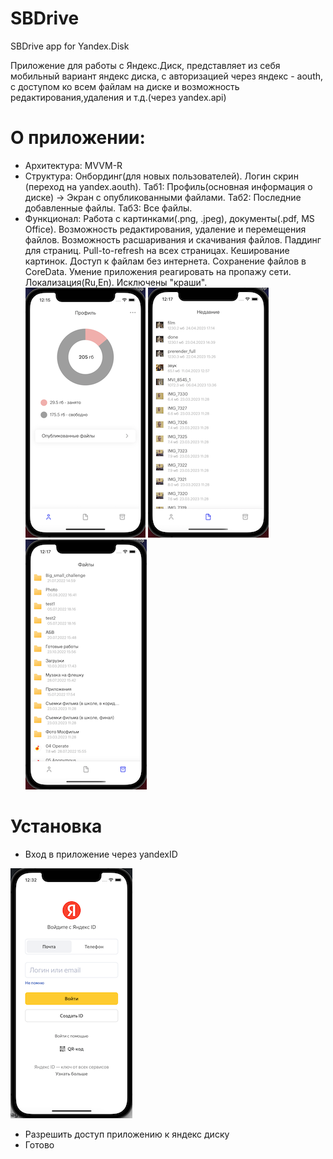# SBDrive
SBDrive app for Yandex.Disk

Приложение для работы с Яндекс.Диск, представляет из себя мобильный вариант яндекс диска, с авторизацией через яндекс - aouth, с доступом ко всем файлам на диске и возможность редактирования,удаления и т.д.(через yandex.api)

# О приложении:
- Архитектура: MVVM-R
- Структура: Онбординг(для новых пользователей).
             Логин скрин (переход на yandex.aouth).
             Таб1: Профиль(основная информация о диске) -> Экран с опубликованными файлами.
             Таб2: Последние добавленные файлы.
             Таб3: Все файлы.
- Функционал: Работа с картинками(.png, .jpeg), документы(.pdf, MS Office).
              Возможность редактирования, удаление и перемещения файлов.
              Возможность расшаривания и скачивания файлов.
              Паддинг для страниц.
              Pull-to-refresh на всех страницах.
              Кеширование картинок.
              Доступ к файлам без интернета.
              Сохранение файлов в CoreData.
              Умение приложения реагировать на пропажу сети.
              Локализация(Ru,En).
              Исключены "краши".
![login](https://github.com/Nor1ch/SBDrive/blob/main/profile.png) ![login](https://github.com/Nor1ch/SBDrive/blob/main/recently.png) ![login](https://github.com/Nor1ch/SBDrive/blob/main/files.png)              
# Установка
- Вход в приложение через yandexID

![login](https://github.com/Nor1ch/SBDrive/blob/main/login.png)
- Разрешить доступ приложению к яндекс диску
- Готово
              
    
             
             

